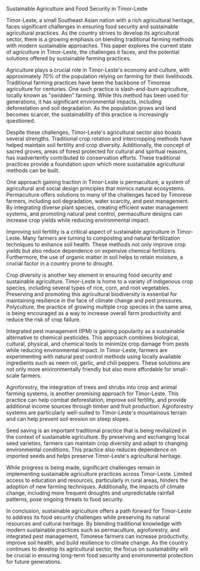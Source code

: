 Sustainable Agriculture and Food Security in Timor-Leste

Timor-Leste, a small Southeast Asian nation with a rich agricultural heritage, faces significant challenges in ensuring food security and sustainable agricultural practices. As the country strives to develop its agricultural sector, there is a growing emphasis on blending traditional farming methods with modern sustainable approaches. This paper explores the current state of agriculture in Timor-Leste, the challenges it faces, and the potential solutions offered by sustainable farming practices.

Agriculture plays a crucial role in Timor-Leste's economy and culture, with approximately 70% of the population relying on farming for their livelihoods. Traditional farming practices have been the backbone of Timorese agriculture for centuries. One such practice is slash-and-burn agriculture, locally known as "swidden" farming. While this method has been used for generations, it has significant environmental impacts, including deforestation and soil degradation. As the population grows and land becomes scarcer, the sustainability of this practice is increasingly questioned.

Despite these challenges, Timor-Leste's agricultural sector also boasts several strengths. Traditional crop rotation and intercropping methods have helped maintain soil fertility and crop diversity. Additionally, the concept of sacred groves, areas of forest protected for cultural and spiritual reasons, has inadvertently contributed to conservation efforts. These traditional practices provide a foundation upon which more sustainable agricultural methods can be built.

One approach gaining traction in Timor-Leste is permaculture, a system of agricultural and social design principles that mimics natural ecosystems. Permaculture offers solutions to many of the challenges faced by Timorese farmers, including soil degradation, water scarcity, and pest management. By integrating diverse plant species, creating efficient water management systems, and promoting natural pest control, permaculture designs can increase crop yields while reducing environmental impact.

Improving soil fertility is a critical aspect of sustainable agriculture in Timor-Leste. Many farmers are turning to composting and natural fertilization techniques to enhance soil health. These methods not only improve crop yields but also reduce dependence on expensive chemical fertilizers. Furthermore, the use of organic matter in soil helps to retain moisture, a crucial factor in a country prone to drought.

Crop diversity is another key element in ensuring food security and sustainable agriculture. Timor-Leste is home to a variety of indigenous crop species, including several types of rice, corn, and root vegetables. Preserving and promoting this agricultural biodiversity is essential for maintaining resilience in the face of climate change and pest pressures. Polyculture, the practice of growing multiple crop species in the same area, is being encouraged as a way to increase overall farm productivity and reduce the risk of crop failure.

Integrated pest management (IPM) is gaining popularity as a sustainable alternative to chemical pesticides. This approach combines biological, cultural, physical, and chemical tools to minimize crop damage from pests while reducing environmental impact. In Timor-Leste, farmers are experimenting with natural pest control methods using locally available ingredients such as neem oil, garlic, and chili peppers. These solutions are not only more environmentally friendly but also more affordable for small-scale farmers.

Agroforestry, the integration of trees and shrubs into crop and animal farming systems, is another promising approach for Timor-Leste. This practice can help combat deforestation, improve soil fertility, and provide additional income sources through timber and fruit production. Agroforestry systems are particularly well-suited to Timor-Leste's mountainous terrain and can help prevent soil erosion on steep slopes.

Seed saving is an important traditional practice that is being revitalized in the context of sustainable agriculture. By preserving and exchanging local seed varieties, farmers can maintain crop diversity and adapt to changing environmental conditions. This practice also reduces dependence on imported seeds and helps preserve Timor-Leste's agricultural heritage.

While progress is being made, significant challenges remain in implementing sustainable agriculture practices across Timor-Leste. Limited access to education and resources, particularly in rural areas, hinders the adoption of new farming techniques. Additionally, the impacts of climate change, including more frequent droughts and unpredictable rainfall patterns, pose ongoing threats to food security.

In conclusion, sustainable agriculture offers a path forward for Timor-Leste to address its food security challenges while preserving its natural resources and cultural heritage. By blending traditional knowledge with modern sustainable practices such as permaculture, agroforestry, and integrated pest management, Timorese farmers can increase productivity, improve soil health, and build resilience to climate change. As the country continues to develop its agricultural sector, the focus on sustainability will be crucial in ensuring long-term food security and environmental protection for future generations.
